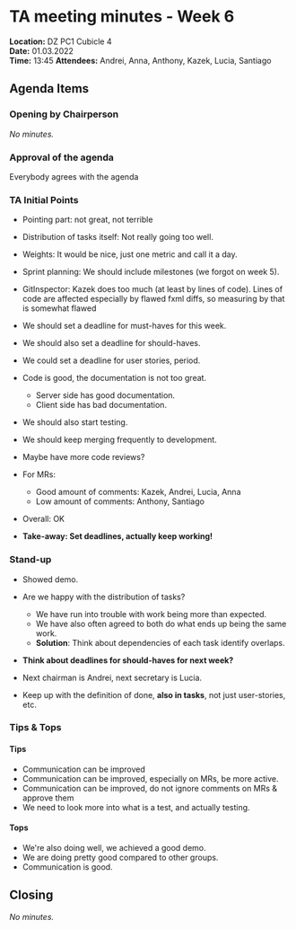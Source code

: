 # TA meeting minutes - Week 6

**Location:** DZ PC1 Cubicle 4  
**Date:** 01.03.2022  
**Time:** 13:45 <!--- 13:50 --->
**Attendees:** Andrei, Anna, Anthony, Kazek, Lucia, Santiago

## Agenda Items

### Opening by Chairperson

_No minutes._

### Approval of the agenda

Everybody agrees with the agenda

### TA Initial Points

- Pointing part: not great, not terrible
- Distribution of tasks itself: Not really going too well.
- Weights: It would be nice, just one metric and call it a day.
- Sprint planning: We should include milestones (we forgot on week 5).
- GitInspector: Kazek does too much (at least by lines of code). Lines of code are affected especially by flawed fxml
  diffs, so measuring by that is somewhat flawed

- We should set a deadline for must-haves for this week.
- We should also set a deadline for should-haves.
- We could set a deadline for user stories, period.

- Code is good, the documentation is not too great.
    - Server side has good documentation.
    - Client side has bad documentation.

- We should also start testing.

- We should keep merging frequently to development.

- Maybe have more code reviews?

- For MRs:
    - Good amount of comments: Kazek, Andrei, Lucia, Anna
    - Low amount of comments: Anthony, Santiago

- Overall: OK

- **Take-away: Set deadlines, actually keep working!**

### Stand-up

- Showed demo.
- Are we happy with the distribution of tasks?
    - We have run into trouble with work being more than expected.
    - We have also often agreed to both do what ends up being the same work.
    - **Solution**: Think about dependencies of each task identify overlaps.

- **Think about deadlines for should-haves for next week?**

- Next chairman is Andrei, next secretary is Lucia.

- Keep up with the definition of done, **also in tasks**, not just user-stories, etc.

### Tips & Tops

#### Tips

- Communication can be improved
- Communication can be improved, especially on MRs, be more active.
- Communication can be improved, do not ignore comments on MRs & approve them
- We need to look more into what is a test, and actually testing.

#### Tops

- We're also doing well, we achieved a good demo.
- We are doing pretty good compared to other groups.
- Communication is good.

## Closing

_No minutes._
